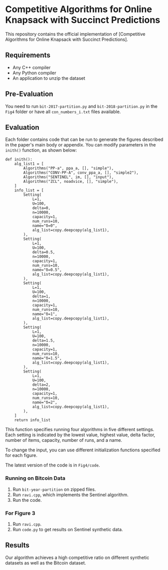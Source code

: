
# Competitive Algorithms for Online Knapsack with Succinct Predictions

This repository contains the official implementation of [Competitive Algorithms for Online Knapsack with Succinct Predictions].


## Requirements

- Any C++ compiler
- Any Python compiler
- An application to unzip the dataset

## Pre-Evaluation

You need to run `bit-2017-partition.py` and `bit-2018-partition.py` in the `Fig4` folder or have all `con_numbers_i.txt` files available.

## Evaluation

Each folder contains code that can be run to generate the figures described in the paper's main body or appendix. You can modify parameters in the `inith()` function, as shown below:

```train
def inith():
    alg_list1 = [
        Algorithms("PP-a", ppa_a, [], "simple"),
        Algorithms("CONV-PP-A", conv_ppa_a, [], "simple2"),
        Algorithms("SENTINEL", im, [], "input"),
        Algorithms("ZCL", noadvice, [], "simple"),
    ]
    info_list = [
        Setting(
            L=1,
            U=100,
            delta=0,
            n=10000,
            capacity=1,
            num_runs=10,
            name="δ=0",
            alg_list=copy.deepcopy(alg_list1),
        ),
        Setting(
            L=1,
            U=100,
            delta=0.5,
            n=10000,
            capacity=1,
            num_runs=10,
            name="δ=0.5",
            alg_list=copy.deepcopy(alg_list1),
        ),
        Setting(
            L=1,
            U=100,
            delta=1,
            n=10000,
            capacity=1,
            num_runs=10,
            name="δ=1",
            alg_list=copy.deepcopy(alg_list1),
        ),
        Setting(
            L=1,
            U=100,
            delta=1.5,
            n=10000,
            capacity=1,
            num_runs=10,
            name="δ=1.5",
            alg_list=copy.deepcopy(alg_list1),
        ),
        Setting(
            L=1,
            U=100,
            delta=2,
            n=10000,
            capacity=1,
            num_runs=10,
            name="δ=2",
            alg_list=copy.deepcopy(alg_list1),
        ),
    ]
    return info_list
```
This function specifies running four algorithms in five different settings. Each setting is indicated by the lowest value, highest value, delta factor, number of items, capacity, number of runs, and a name.

To change the input, you can use different initialization functions specified for each figure.

The latest version of the code is in `Fig4/code`.

### Running on Bitcoin Data

1. Run `bit-year-partition` on zipped files.
2. Run `ravi.cpp`, which implements the Sentinel algorithm.
3. Run the code.

### For Figure 3

1. Run `ravi.cpp`.
2. Run `code.py` to get results on Sentinel synthetic data.

## Results

Our algorithm achieves a high competitive ratio on different synthetic datasets as well as the Bitcoin dataset.
